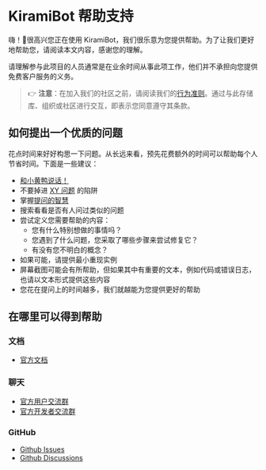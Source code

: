 # KiramiBot 帮助支持

嗨！👋很高兴您正在使用 KiramiBot，我们很乐意为您提供帮助。为了让我们更好地帮助您，请阅读本文内容，感谢您的理解。

请理解参与此项目的人员通常是在业余时间从事此项工作，他们并不承担向您提供免费客户服务的义务。

> 👉 **注意**：在加入我们的社区之前，请阅读我们的[行为准则](./CODE_OF_CONDUCT)。通过与此存储库、组织或社区进行交互，即表示您同意遵守其条款。

## 如何提出一个优质的问题

花点时间来好好构思一下问题。从长远来看，预先花费额外的时间可以帮助每个人节省时间。下面是一些建议：

- [和小黄鸭说话！](https://rubberduckdebugging.com/)
- 不要掉进 [XY 问题](https://meta.stackexchange.com/questions/66377/what-is-the-xy-problem/66378#66378) 的陷阱
- 掌握[提问的智慧](https://github.com/ryanhanwu/How-To-Ask-Questions-The-Smart-Way/blob/main/README-zh_CN.md)
- 搜索看看是否有人问过类似的问题
- 尝试定义您需要帮助的内容：
  - 您有什么特别想做的事情吗？
  - 您遇到了什么问题，您采取了哪些步骤来尝试修复它？
  - 有没有您不明白的概念？
- 如果可能，请提供最小重现实例
- 屏幕截图可能会有所帮助，但如果其中有重要的文本，例如代码或错误日志，也请以文本形式提供这些内容
- 您花在提问上的时间越多，我们就越能为您提供更好的帮助

## 在哪里可以得到帮助

### 文档

- [官方文档](https://kiramibot.dev/docs)

### 聊天

- [官方用户交流群](https://qm.qq.com/q/7OD95ZDCMM)
- [官方开发者交流群](https://qm.qq.com/q/fQvd478kz8)

### GitHub

- [Github Issues](https://github.com/A-kirami/KiramiBot/issues)
- [Github Discussions](https://github.com/A-kirami/KiramiBot/discussions)
